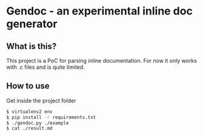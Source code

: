 Gendoc - an experimental inline doc generator
===

What is this?
---

This project is a PoC for parsing inline documentation. For now it only works with .c files and is quite limited.

How to use
---

Get inside the project folder

```sh
$ virtualenv2 env
$ pip install -r requirements.txt
$ ./gendoc.py ./example
$ cat ./result.md
```
